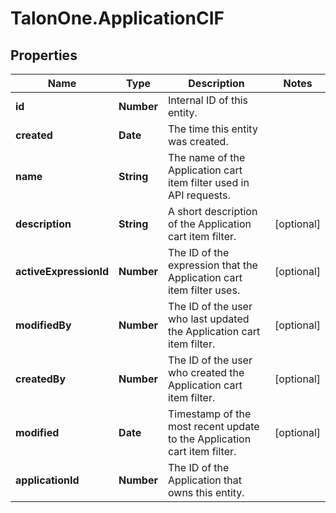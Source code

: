 # TalonOne.ApplicationCIF

## Properties

Name | Type | Description | Notes
------------ | ------------- | ------------- | -------------
**id** | **Number** | Internal ID of this entity. | 
**created** | **Date** | The time this entity was created. | 
**name** | **String** | The name of the Application cart item filter used in API requests. | 
**description** | **String** | A short description of the Application cart item filter. | [optional] 
**activeExpressionId** | **Number** | The ID of the expression that the Application cart item filter uses. | [optional] 
**modifiedBy** | **Number** | The ID of the user who last updated the Application cart item filter. | [optional] 
**createdBy** | **Number** | The ID of the user who created the Application cart item filter. | [optional] 
**modified** | **Date** | Timestamp of the most recent update to the Application cart item filter. | [optional] 
**applicationId** | **Number** | The ID of the Application that owns this entity. | 


